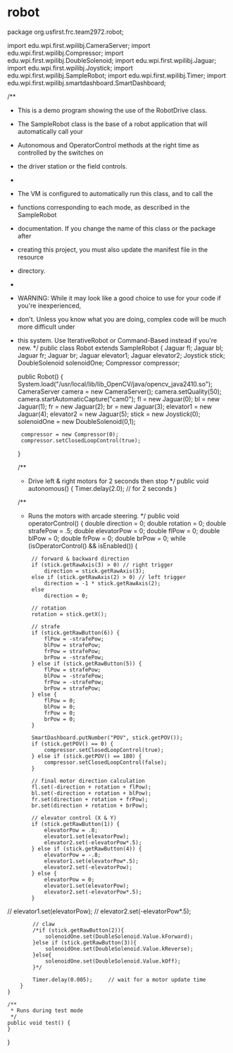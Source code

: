 # robot


package org.usfirst.frc.team2972.robot;


import edu.wpi.first.wpilibj.CameraServer;
import edu.wpi.first.wpilibj.Compressor;
import edu.wpi.first.wpilibj.DoubleSolenoid;
import edu.wpi.first.wpilibj.Jaguar;
import edu.wpi.first.wpilibj.Joystick;
import edu.wpi.first.wpilibj.SampleRobot;
import edu.wpi.first.wpilibj.Timer;
import edu.wpi.first.wpilibj.smartdashboard.SmartDashboard;

/**
 * This is a demo program showing the use of the RobotDrive class.
 * The SampleRobot class is the base of a robot application that will automatically call your
 * Autonomous and OperatorControl methods at the right time as controlled by the switches on
 * the driver station or the field controls.
 *
 * The VM is configured to automatically run this class, and to call the
 * functions corresponding to each mode, as described in the SampleRobot
 * documentation. If you change the name of this class or the package after
 * creating this project, you must also update the manifest file in the resource
 * directory.
 *
 * WARNING: While it may look like a good choice to use for your code if you're inexperienced,
 * don't. Unless you know what you are doing, complex code will be much more difficult under
 * this system. Use IterativeRobot or Command-Based instead if you're new.
 */
public class Robot extends SampleRobot {
    Jaguar fl;
    Jaguar bl;
    Jaguar fr;
    Jaguar br;
    Jaguar elevator1;
    Jaguar elevator2;
    Joystick stick;
    DoubleSolenoid solenoidOne;
    Compressor compressor;

    public Robot() { 
    	System.load("/usr/local/lib/lib_OpenCV/java/opencv_java2410.so");
    	CameraServer camera = new CameraServer();
    	camera.setQuality(50);
    	camera.startAutomaticCapture("cam0");
    	fl = new Jaguar(0);
        bl = new Jaguar(1);
        fr = new Jaguar(2);
        br = new Jaguar(3);
        elevator1 = new Jaguar(4);
        elevator2 = new Jaguar(5);
        stick = new Joystick(0);
        solenoidOne = new DoubleSolenoid(0,1);
        
        compressor = new Compressor(0);
        compressor.setClosedLoopControl(true);
    }

    /**
     * Drive left & right motors for 2 seconds then stop
     */
    public void autonomous() {
        Timer.delay(2.0);		//    for 2 seconds
    }

    /**
     * Runs the motors with arcade steering.
     */
    public void operatorControl() {
    	double direction = 0;
    	double rotation = 0;
    	double strafePow = .5;
    	double elevatorPow = 0;
    	double flPow = 0;
    	double blPow = 0;
    	double frPow = 0;
    	double brPow = 0;
        while (isOperatorControl() && isEnabled()) {
        	
        	// forward & backward direction
        	if (stick.getRawAxis(3) > 0) // right trigger
        		direction = stick.getRawAxis(3);
        	else if (stick.getRawAxis(2) > 0) // left trigger
        		direction = -1 * stick.getRawAxis(2);
        	else
        		direction = 0;
        	
        	// rotation
        	rotation = stick.getX();
        	
        	// strafe
        	if (stick.getRawButton(6)) {
        		flPow = -strafePow;
            	blPow = strafePow;
            	frPow = strafePow;
            	brPow = -strafePow;
        	} else if (stick.getRawButton(5)) {
        		flPow = strafePow;
            	blPow = -strafePow;
            	frPow = -strafePow;
            	brPow = strafePow;
        	} else {
        		flPow = 0;
            	blPow = 0;
            	frPow = 0;
            	brPow = 0;
        	}
        	
        	SmartDashboard.putNumber("POV", stick.getPOV());
        	if (stick.getPOV() == 0) {
        		compressor.setClosedLoopControl(true);
        	} else if (stick.getPOV() == 180) {
        		compressor.setClosedLoopControl(false);
        	}
        	
        	// final motor direction calculation
        	fl.set(-direction + rotation + flPow);
        	bl.set(-direction + rotation + blPow);
        	fr.set(direction + rotation + frPow);
        	br.set(direction + rotation + brPow);
        	
        	// elevator control (X & Y)
        	if (stick.getRawButton(1)) {
        		elevatorPow = .8;
        		elevator1.set(elevatorPow);
            	elevator2.set(-elevatorPow*.5);
        	} else if (stick.getRawButton(4)) {
        		elevatorPow = -.8;
        		elevator1.set(elevatorPow*.5);
            	elevator2.set(-elevatorPow);
        	} else {
        		elevatorPow = 0;
        		elevator1.set(elevatorPow);
            	elevator2.set(-elevatorPow*.5);
        	}
//        	elevator1.set(elevatorPow);
//        	elevator2.set(-elevatorPow*.5);
        	
        	// claw
        	/*if (stick.getRawButton(2)){ 
            	solenoidOne.set(DoubleSolenoid.Value.kForward);
            }else if (stick.getRawButton(3)){
            	solenoidOne.set(DoubleSolenoid.Value.kReverse);
            }else{
            	solenoidOne.set(DoubleSolenoid.Value.kOff);
            }*/
        	
            Timer.delay(0.005);		// wait for a motor update time
        }
    }

    /**
     * Runs during test mode
     */
    public void test() {
    }
    
    
    
}
